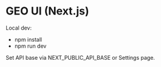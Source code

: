# GEO UI (Next.js)

Local dev:
- npm install
- npm run dev

Set API base via NEXT_PUBLIC_API_BASE or Settings page.
